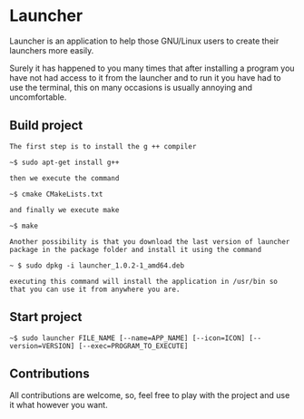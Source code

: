# Launcher

Launcher is an application to help those GNU/Linux users to create their launchers more easily.

Surely it has happened to you many times that after installing a program you have not had access to it from the launcher and to run it you have had to use the terminal, this on many occasions is usually annoying and uncomfortable.

## Build project
```
The first step is to install the g ++ compiler

~$ sudo apt-get install g++

then we execute the command

~$ cmake CMakeLists.txt

and finally we execute make

~$ make

Another possibility is that you download the last version of launcher package in the package folder and install it using the command

~ $ sudo dpkg -i launcher_1.0.2-1_amd64.deb

executing this command will install the application in /usr/bin so that you can use it from anywhere you are.
```

## Start project

```
~$ sudo launcher FILE_NAME [--name=APP_NAME] [--icon=ICON] [--version=VERSION] [--exec=PROGRAM_TO_EXECUTE]
```

## Contributions

All contributions are welcome, so, feel free to play with the project and use it what however you want.
